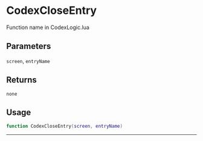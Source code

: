 # CodexCloseEntry
Function name in CodexLogic.lua
## Parameters
`screen`, `entryName`
## Returns
`none`
## Usage
```lua
function CodexCloseEntry(screen, entryName)
```
---
